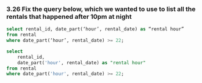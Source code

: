 ### 3.26 Fix the query below, which we wanted to use to list all the rentals that happened after 10pm at night
```sql
select rental_id, date_part(‘hour’, rental_date) as “rental hour”
from rental
where date_part(‘hour’, rental_date) >= 22;
```
```sql
select 
	rental_id, 
	date_part('hour', rental_date) as "rental hour"
from rental
where date_part('hour', rental_date) >= 22;
```
